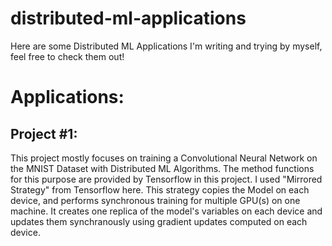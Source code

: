 # distributed-ml-applications
Here are some Distributed ML Applications I'm writing and trying by myself, feel free to check them out!

Applications:
================
Project #1:
----------------
This project mostly focuses on training a Convolutional Neural Network on the MNIST Dataset with Distributed ML Algorithms. 
The method functions for this purpose are provided by Tensorflow in this project.
I used "Mirrored Strategy" from Tensorflow here. This strategy copies the Model on each device, and performs synchronous training for multiple GPU(s) on one machine.
It creates one replica of the model's variables on each device and updates them synchranously using gradient updates computed on each device. 

